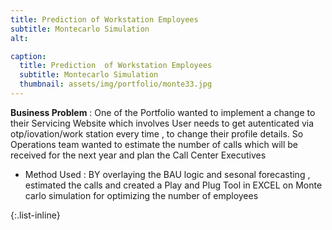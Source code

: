 ```yaml
---
title: Prediction of Workstation Employees
subtitle: Montecarlo Simulation
alt: 

caption:
  title: Prediction  of Workstation Employees
  subtitle: Montecarlo Simulation
  thumbnail: assets/img/portfolio/monte33.jpg
---
```

 **Business Problem**  :  One of the Portfolio wanted to implement a change to their Servicing Website which involves  User needs to get autenticated via otp/iovation/work station every time ,  to change their profile details. So Operations team wanted to estimate the number of calls which will be received for the next year and plan the Call Center Executives

 * Method Used  : BY overlaying the BAU logic and  sesonal forecasting , estimated the calls and created a Play and Plug Tool in EXCEL on Monte carlo simulation for optimizing the number of employees

 

{:.list-inline}


